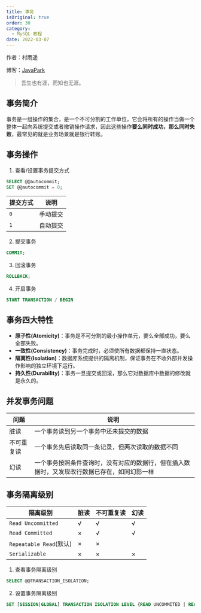 ```yaml
---
title: 事务
isOriginal: true
order: 30
category:
  - MySQL 教程
date: 2022-03-07
---
```

作者：村雨遥

博客：[JavaPark](https://cunyu1943.github.io/JavaPark)

>   吾生也有涯，而知也无涯。

## 事务简介

事务是一组操作的集合，是一个不可分割的工作单位，它会将所有的操作当做一个整体一起向系统提交或者撤销操作请求，因此这些操作**要么同时成功，那么同时失败**，最常见的就是业务场景就是银行转账。



## 事务操作

1.   查看/设置事务提交方式

```sql
SELECT @@autocommit;
SET @@autocommit = 0;
```

| 提交方式 | 说明     |
| -------- | -------- |
| `0`      | 手动提交 |
| `1`      | 自动提交 |



2.   提交事务

```sql
COMMIT;
```

3.   回滚事务

```sql
ROLLBACK;
```

4.   开启事务

```sql
START TRANSACTION / BEGIN
```

## 事务四大特性

-   **原子性(Atomicity)**：事务是不可分割的最小操作单元，要么全部成功，要么全部失败。
-   **一致性(Consistency)**：事务完成时，必须使所有数据都保持一直状态。
-   **隔离性(Isolation)**：数据库系统提供的隔离机制，保证事务在不收外部并发操作影响的独立环境下运行。
-   **持久性(Durability)**：事务一旦提交或回滚，那么它对数据库中数据的修改就是永久的。

## 并发事务问题

| 问题       | 说明                                                                                         |
| ---------- | -------------------------------------------------------------------------------------------- |
| 脏读       | 一个事务读到另一个事务中还未提交的数据                                                       |
| 不可重复读 | 一个事务先后读取同一条记录，但两次读取的数据不同                                             |
| 幻读       | 一个事务按照条件查询时，没有对应的数据行，但在插入数据时，又发现改行数据已存在，如同幻影一样 |

## 事务隔离级别

| 隔离级别                | 脏读 | 不可重复读 | 幻读 |
| ----------------------- | ---- | ---------- | ---- |
| `Read Uncommitted`      | √    | √          | √    |
| `Read Committed`        | ×    | √          | √    |
| `Repeatable Read`(默认) | ×    | ×          |      |
| `Serializable`          | ×    | ×          | ×    |

1.   查看事务隔离级别

```sql
SELECT @@TRANSACTION_ISOLATION;
```

2.   设置事务隔离级别

```sql
SET [SESSION|GLOBAL] TRANSACTION ISOLATION LEVEL {READ UNCOMMITED | READ COMMITED | REPEATABLE READ | SERIALIZABLE}
```

 
